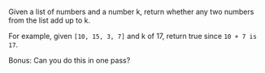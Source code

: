 Given a list of numbers and a number k, return whether any two numbers from the list add up to k.

For example, given `[10, 15, 3, 7]` and k of 17, return true since `10 + 7 is 17`.

Bonus: Can you do this in one pass?
